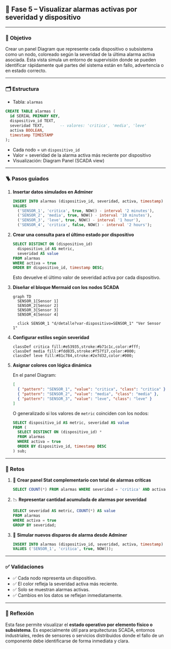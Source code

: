 
## 🔹 Fase 5 – Visualizar alarmas activas por severidad y dispositivo

---

### 🎯 Objetivo

Crear un panel Diagram que represente cada dispositivo o subsistema como un nodo, coloreado según la severidad de la última alarma activa asociada. Esta vista simula un entorno de supervisión donde se pueden identificar rápidamente qué partes del sistema están en fallo, advertencia o en estado correcto.

---

### 🗂️ Estructura

* Tabla: `alarmas`

```sql
CREATE TABLE alarmas (
  id SERIAL PRIMARY KEY,
  dispositivo_id TEXT,
  severidad TEXT,       -- valores: 'critica', 'media', 'leve'
  activa BOOLEAN,
  timestamp TIMESTAMP
);
```

* Cada nodo = un `dispositivo_id`
* Valor = severidad de la alarma activa más reciente por dispositivo
* Visualización: Diagram Panel (SCADA view)

---

### 🪜 Pasos guiados

1. **Insertar datos simulados en Adminer**

   ```sql
   INSERT INTO alarmas (dispositivo_id, severidad, activa, timestamp)
   VALUES
     ('SENSOR_1', 'critica', true, NOW() - interval '2 minutes'),
     ('SENSOR_2', 'media', true, NOW() - interval '10 minutes'),
     ('SENSOR_3', 'leve', true, NOW() - interval '1 hour'),
     ('SENSOR_4', 'critica', false, NOW() - interval '2 hours');
   ```

2. **Crear una consulta para el último estado por dispositivo**

   ```sql
   SELECT DISTINCT ON (dispositivo_id)
     dispositivo_id AS metric,
     severidad AS value
   FROM alarmas
   WHERE activa = true
   ORDER BY dispositivo_id, timestamp DESC;
   ```

   Esto devuelve el último valor de severidad activa por cada dispositivo.

3. **Diseñar el bloque Mermaid con los nodos SCADA**

   ```mermaid
   graph TD
     SENSOR_1[Sensor 1]
     SENSOR_2[Sensor 2]
     SENSOR_3[Sensor 3]
     SENSOR_4[Sensor 4]

     click SENSOR_1 "d/detalle?var-dispositivo=SENSOR_1" "Ver Sensor 1"
   ```

4. **Configurar estilos según severidad**

   ```mermaid
   classDef critica fill:#e53935,stroke:#b71c1c,color:#fff;
   classDef media fill:#fdd835,stroke:#f57f17,color:#000;
   classDef leve fill:#81c784,stroke:#2e7d32,color:#000;
   ```

5. **Asignar colores con lógica dinámica**

   En el panel Diagram:

   ```json
   [
     { "pattern": "SENSOR_1", "value": "critica", "class": "critica" },
     { "pattern": "SENSOR_2", "value": "media", "class": "media" },
     { "pattern": "SENSOR_3", "value": "leve", "class": "leve" }
   ]
   ```

   O generalizado si los valores de `metric` coinciden con los nodos:

   ```sql
   SELECT dispositivo_id AS metric, severidad AS value
   FROM (
     SELECT DISTINCT ON (dispositivo_id) *
     FROM alarmas
     WHERE activa = true
     ORDER BY dispositivo_id, timestamp DESC
   ) sub;
   ```

---

### 🎯 Retos

1. 🔁 **Crear panel Stat complementario con total de alarmas críticas**

   ```sql
   SELECT COUNT(*) FROM alarmas WHERE severidad = 'critica' AND activa = true;
   ```

2. 📉 **Representar cantidad acumulada de alarmas por severidad**

   ```sql
   SELECT severidad AS metric, COUNT(*) AS value
   FROM alarmas
   WHERE activa = true
   GROUP BY severidad;
   ```

3. 🧪 **Simular nuevos disparos de alarma desde Adminer**

   ```sql
   INSERT INTO alarmas (dispositivo_id, severidad, activa, timestamp)
   VALUES ('SENSOR_1', 'critica', true, NOW());
   ```

---

### ✅ Validaciones

* ✅ Cada nodo representa un dispositivo.
* ✅ El color refleja la severidad activa más reciente.
* ✅ Solo se muestran alarmas activas.
* ✅ Cambios en los datos se reflejan inmediatamente.

---

### 💬 Reflexión

Esta fase permite visualizar el **estado operativo por elemento físico o subsistema**. Es especialmente útil para arquitecturas SCADA, entornos industriales, redes de sensores o servicios distribuidos donde el fallo de un componente debe identificarse de forma inmediata y clara.
